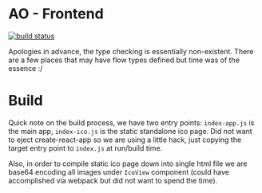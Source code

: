 # AO - Frontend

[![build status](https://git.y-designs.com/ao/ao-frontend/badges/master/build.svg)](https://git.y-designs.com/ao/ao-frontend/commits/master)

Apologies in advance, the type checking is essentially non-existent. There are a few places that may have flow types defined but time was of the essence :/

# Build

Quick note on the build process, we have two entry points: `index-app.js` is the main app, `index-ico.js` is the static standalone ico page. Did not want to eject create-react-app so we are using a little hack, just copying the target entry point to `index.js` at run/build time.

Also, in order to compile static ico page down into single html file we are base64 encoding all images under `IcoView` component (could have accomplished via webpack but did not want to spend the time).